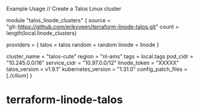 Example Usage
// Create a Talos Linux cluster

module "talos_linode_clusters" {
  source = "git::https://github.com/erikvveen/terraform-linode-talos.git"
  count = length(local.linode_clusters)
  
  providers = {
    talos = talos
    random = random
    linode = linode
  }

  cluster_name       = "talos-cute"
  region             = "nl-ams"
  tags               = local.tags
  pod_cidr           = "10.245.0.0/16"
  service_cidr       = "10.97.0.0/12"
  linode_token       = "XXXXX"
  talos_version      = v1.9.1"
  kubernetes_version = "1.31.0"
  config_patch_files = [./cilium]
}

# terraform-linode-talos